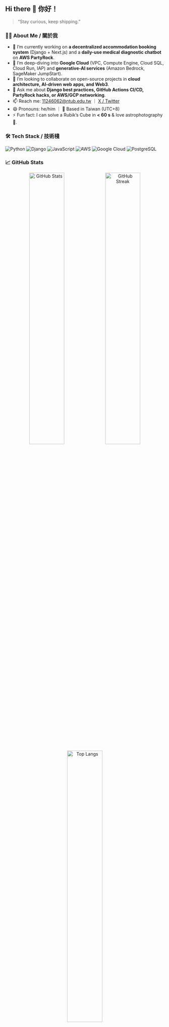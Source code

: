 ## Hi there 👋 你好！

> “Stay curious, keep shipping.”

### 👨‍💻 About Me / 關於我
- 🔭 I’m currently working on **a decentralized accommodation booking system** (Django + Next.js) and a **daily-use medical diagnostic chatbot** on **AWS PartyRock**.  
- 🌱 I’m deep-diving into **Google Cloud** (VPC, Compute Engine, Cloud SQL, Cloud Run, IAP) and **generative-AI services** (Amazon Bedrock, SageMaker JumpStart).  
- 👯 I’m looking to collaborate on open-source projects in **cloud architecture, AI-driven web apps, and Web3**.  
- 💬 Ask me about **Django best practices, GitHub Actions CI/CD, PartyRock hacks, or AWS/GCP networking**.  
- 📫 Reach me: 11246062@ntub.edu.tw ｜ [X / Twitter](https://x.com/qiu_hao73480)  
- 😄 Pronouns: he/him ｜ 🏡 Based in Taiwan (UTC+8)  
- ⚡ Fun fact: I can solve a Rubik’s Cube in **< 60 s** & love astrophotography 🌌.

### 🛠️ Tech Stack / 技術棧
![Python](https://img.shields.io/badge/-Python-3776AB?style=for-the-badge&logo=python&logoColor=white)
![Django](https://img.shields.io/badge/-Django-092E20?style=for-the-badge&logo=django&logoColor=white)
![JavaScript](https://img.shields.io/badge/-JavaScript-F7DF1E?style=for-the-badge&logo=javascript&logoColor=black)
![AWS](https://img.shields.io/badge/-AWS-232F3E?style=for-the-badge&logo=amazonaws&logoColor=white)
![Google Cloud](https://img.shields.io/badge/-GCP-4285F4?style=for-the-badge&logo=googlecloud&logoColor=white)
![PostgreSQL](https://img.shields.io/badge/-PostgreSQL-4169E1?style=for-the-badge&logo=postgresql&logoColor=white)

### 📈 GitHub Stats
<p align="center">
  <img src="https://github-readme-stats.vercel.app/api?username=Hao-weii&show_icons=true&theme=radical" alt="GitHub Stats" width="47%"/>
  <img src="https://github-readme-streak-stats.herokuapp.com/?user=Hao-weii&theme=radical" alt="GitHub Streak" width="47%"/>
  <img src="https://github-readme-stats.vercel.app/api/top-langs/?username=Hao-weii&layout=compact&theme=radical" alt="Top Langs" width="47%"/>
</p>

### 🏆 Achievements / 機構證書與獲獎
- **AWS Certified Solutions Architect – Associate** (2024)

### 📚 Latest Blog Posts
### 🗂️ Pinned Repositories

